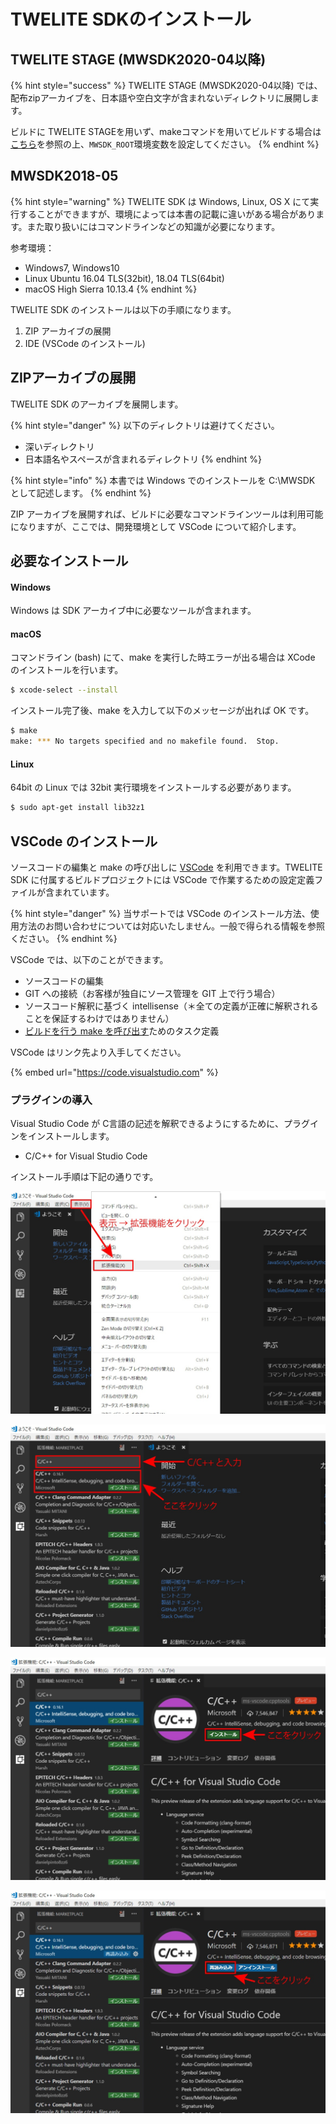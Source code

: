 # TWELITE SDKのインストール

## TWELITE STAGE (MWSDK2020-04以降)

{% hint style="success" %}
TWELITE STAGE (MWSDK2020-04以降) では、配布zipアーカイブを、日本語や空白文字が含まれないディレクトリに展開します。

ビルドに TWELITE STAGEを用いず、makeコマンドを用いてビルドする場合は[こちら](https://mwx.twelite.info/install_n_build/install_sdk)を参照の上、`MWSDK_ROOT`環境変数を設定してください。
{% endhint %}



## MWSDK2018-05

{% hint style="warning" %}
TWELITE SDK は Windows, Linux, OS X にて実行することができますが、環境によっては本書の記載に違いがある場合があります。また取り扱いにはコマンドラインなどの知識が必要になります。

参考環境：

* Windows7, Windows10
* Linux Ubuntu 16.04 TLS(32bit), 18.04 TLS(64bit)
* macOS High Sierra 10.13.4
{% endhint %}



TWELITE SDK のインストールは以下の手順になります。

1. ZIP アーカイブの展開
2. IDE (VSCode のインストール)

## ZIPアーカイブの展開

TWELITE SDK のアーカイブを展開します。

{% hint style="danger" %}
以下のディレクトリは避けてください。

* 深いディレクトリ
* 日本語名やスペースが含まれるディレクトリ
{% endhint %}

{% hint style="info" %}
本書では Windows でのインストールを C:\MWSDK として記述します。
{% endhint %}



ZIP アーカイブを展開すれば、ビルドに必要なコマンドラインツールは利用可能になりますが、ここでは、開発環境として VSCode について紹介します。

## 必要なインストール

#### Windows
Windows は SDK アーカイブ中に必要なツールが含まれます。

#### macOS
コマンドライン (bash) にて、make を実行した時エラーが出る場合は XCode のインストールを行います。

```bash
$ xcode-select --install
```

インストール完了後、make を入力して以下のメッセージが出れば OK です。

```bash
$ make
make: *** No targets specified and no makefile found.  Stop.
```

#### Linux
64bit の Linux では 32bit 実行環境をインストールする必要があります。

```bash
$ sudo apt-get install lib32z1
```

## VSCode のインストール

ソースコードの編集と make の呼び出しに [VSCode](https://code.visualstudio.com) を利用できます。TWELITE SDK に付属するビルドプロジェクトには VSCode で作業するための設定定義ファイルが含まれています。

{% hint style="danger" %}
当サポートでは VSCode のインストール方法、使用方法のお問い合わせについては対応いたしません。一般で得られる情報を参照ください。
{% endhint %}

VSCode では、以下のことができます。

* ソースコードの編集
* GIT への接続（お客様が独自にソース管理を GIT 上で行う場合）
* ソースコード解釈に基づく intellisense（＊全ての定義が正確に解釈されることを保証するわけではありません）
* [ビルドを行う make を呼び出す](komandoraindenobirudo.md#komandorainniyorubirudo)ためのタスク定義

VSCode はリンク先より入手してください。

{% embed url="https://code.visualstudio.com" %}

### プラグインの導入

Visual Studio Code が C言語の記述を解釈できるようにするために、プラグインをインストールします。

* C/C++ for Visual Studio Code

インストール手順は下記の通りです。

![Visual Studio Code のメニューバーの "表示" → "拡張機能"を選択します。](<../.gitbook/assets/image (38).png>)

![検索バーに "C/C++" と入力し "C/C++" をクリックします。](<../.gitbook/assets/image (39).png>)

![右図のインストールボタンをクリックします。](<../.gitbook/assets/image (40).png>)

![再読み込みをクリックすれば、プラグインのインストールが完了します。](<../.gitbook/assets/image (42).png>)

